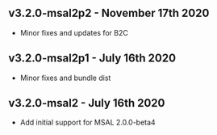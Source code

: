 ## v3.2.0-msal2p2 - November 17th 2020

* Minor fixes and updates for B2C

## v3.2.0-msal2p1 - July 16th 2020

* Minor fixes and bundle dist

## v3.2.0-msal2 - July 16th 2020

* Add initial support for MSAL 2.0.0-beta4
